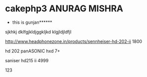# cakephp3 ANURAG MISHRA

* this is gunjan******

sjkhkj dklfgjkldjggkljkd   klgjldjldfjl

http://www.headphonezone.in/products/sennheiser-hd-202-ii  1800

hd 202 
panASONIC hxd 7+

saniser  hd215 ii 4999

123
